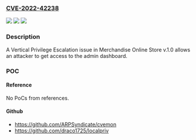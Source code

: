 ### [CVE-2022-42238](https://cve.mitre.org/cgi-bin/cvename.cgi?name=CVE-2022-42238)
![](https://img.shields.io/static/v1?label=Product&message=n%2Fa&color=blue)
![](https://img.shields.io/static/v1?label=Version&message=n%2Fa&color=blue)
![](https://img.shields.io/static/v1?label=Vulnerability&message=n%2Fa&color=brighgreen)

### Description

A Vertical Privilege Escalation issue in Merchandise Online Store v.1.0 allows an attacker to get access to the admin dashboard.

### POC

#### Reference
No PoCs from references.

#### Github
- https://github.com/ARPSyndicate/cvemon
- https://github.com/draco1725/localpriv

